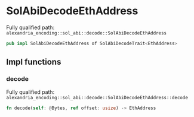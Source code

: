 # SolAbiDecodeEthAddress

Fully qualified path: `alexandria_encoding::sol_abi::decode::SolAbiDecodeEthAddress`

```rust
pub impl SolAbiDecodeEthAddress of SolAbiDecodeTrait<EthAddress>
```

## Impl functions

### decode

Fully qualified path: `alexandria_encoding::sol_abi::decode::SolAbiDecodeEthAddress::decode`

```rust
fn decode(self: @Bytes, ref offset: usize) -> EthAddress
```


